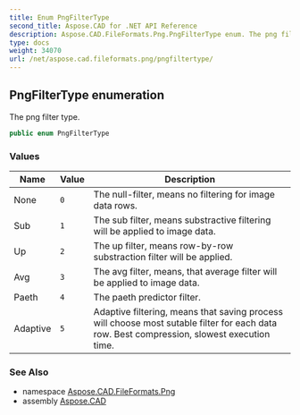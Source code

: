 ```yaml
---
title: Enum PngFilterType
second_title: Aspose.CAD for .NET API Reference
description: Aspose.CAD.FileFormats.Png.PngFilterType enum. The png filter type
type: docs
weight: 34070
url: /net/aspose.cad.fileformats.png/pngfiltertype/
---
```

## PngFilterType enumeration

The png filter type.

```csharp
public enum PngFilterType
```

### Values

| Name | Value | Description |
| --- | --- | --- |
| None | `0` | The null-filter, means no filtering for image data rows. |
| Sub | `1` | The sub filter, means substractive filtering will be applied to image data. |
| Up | `2` | The up filter, means row-by-row substraction filter will be applied. |
| Avg | `3` | The avg filter, means, that average filter will be applied to image data. |
| Paeth | `4` | The paeth predictor filter. |
| Adaptive | `5` | Adaptive filtering, means that saving process will choose most sutable filter for each data row. Best compression, slowest execution time. |

### See Also

* namespace [Aspose.CAD.FileFormats.Png](../../aspose.cad.fileformats.png/)
* assembly [Aspose.CAD](../../)


